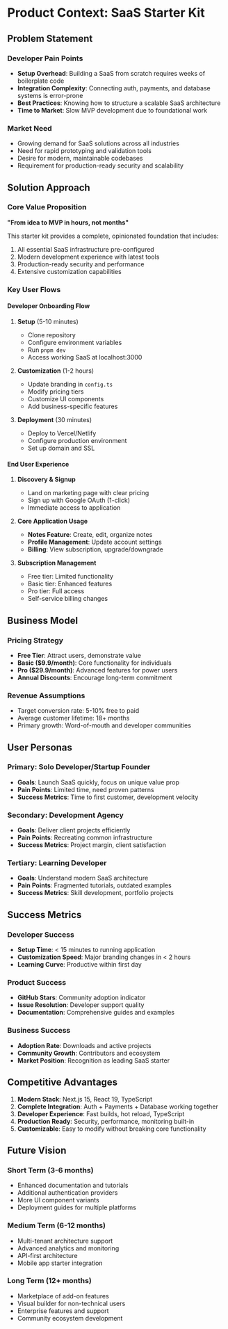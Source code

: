 # Product Context: SaaS Starter Kit

## Problem Statement

### Developer Pain Points
- **Setup Overhead**: Building a SaaS from scratch requires weeks of boilerplate code
- **Integration Complexity**: Connecting auth, payments, and database systems is error-prone
- **Best Practices**: Knowing how to structure a scalable SaaS architecture
- **Time to Market**: Slow MVP development due to foundational work

### Market Need
- Growing demand for SaaS solutions across all industries
- Need for rapid prototyping and validation tools
- Desire for modern, maintainable codebases
- Requirement for production-ready security and scalability

## Solution Approach

### Core Value Proposition
**"From idea to MVP in hours, not months"**

This starter kit provides a complete, opinionated foundation that includes:
1. All essential SaaS infrastructure pre-configured
2. Modern development experience with latest tools
3. Production-ready security and performance
4. Extensive customization capabilities

### Key User Flows

#### Developer Onboarding Flow
1. **Setup** (5-10 minutes)
   - Clone repository
   - Configure environment variables
   - Run `pnpm dev`
   - Access working SaaS at localhost:3000

2. **Customization** (1-2 hours)
   - Update branding in `config.ts`
   - Modify pricing tiers
   - Customize UI components
   - Add business-specific features

3. **Deployment** (30 minutes)
   - Deploy to Vercel/Netlify
   - Configure production environment
   - Set up domain and SSL

#### End User Experience
1. **Discovery & Signup**
   - Land on marketing page with clear pricing
   - Sign up with Google OAuth (1-click)
   - Immediate access to application

2. **Core Application Usage**
   - **Notes Feature**: Create, edit, organize notes
   - **Profile Management**: Update account settings
   - **Billing**: View subscription, upgrade/downgrade

3. **Subscription Management**
   - Free tier: Limited functionality
   - Basic tier: Enhanced features
   - Pro tier: Full access
   - Self-service billing changes

## Business Model

### Pricing Strategy
- **Free Tier**: Attract users, demonstrate value
- **Basic ($9.9/month)**: Core functionality for individuals
- **Pro ($29.9/month)**: Advanced features for power users
- **Annual Discounts**: Encourage long-term commitment

### Revenue Assumptions
- Target conversion rate: 5-10% free to paid
- Average customer lifetime: 18+ months
- Primary growth: Word-of-mouth and developer communities

## User Personas

### Primary: Solo Developer/Startup Founder
- **Goals**: Launch SaaS quickly, focus on unique value prop
- **Pain Points**: Limited time, need proven patterns
- **Success Metrics**: Time to first customer, development velocity

### Secondary: Development Agency
- **Goals**: Deliver client projects efficiently
- **Pain Points**: Recreating common infrastructure
- **Success Metrics**: Project margin, client satisfaction

### Tertiary: Learning Developer
- **Goals**: Understand modern SaaS architecture
- **Pain Points**: Fragmented tutorials, outdated examples
- **Success Metrics**: Skill development, portfolio projects

## Success Metrics

### Developer Success
- **Setup Time**: < 15 minutes to running application
- **Customization Speed**: Major branding changes in < 2 hours
- **Learning Curve**: Productive within first day

### Product Success
- **GitHub Stars**: Community adoption indicator
- **Issue Resolution**: Developer support quality
- **Documentation**: Comprehensive guides and examples

### Business Success
- **Adoption Rate**: Downloads and active projects
- **Community Growth**: Contributors and ecosystem
- **Market Position**: Recognition as leading SaaS starter

## Competitive Advantages

1. **Modern Stack**: Next.js 15, React 19, TypeScript
2. **Complete Integration**: Auth + Payments + Database working together
3. **Developer Experience**: Fast builds, hot reload, TypeScript
4. **Production Ready**: Security, performance, monitoring built-in
5. **Customizable**: Easy to modify without breaking core functionality

## Future Vision

### Short Term (3-6 months)
- Enhanced documentation and tutorials
- Additional authentication providers
- More UI component variants
- Deployment guides for multiple platforms

### Medium Term (6-12 months)
- Multi-tenant architecture support
- Advanced analytics and monitoring
- API-first architecture
- Mobile app starter integration

### Long Term (12+ months)
- Marketplace of add-on features
- Visual builder for non-technical users
- Enterprise features and support
- Community ecosystem development 